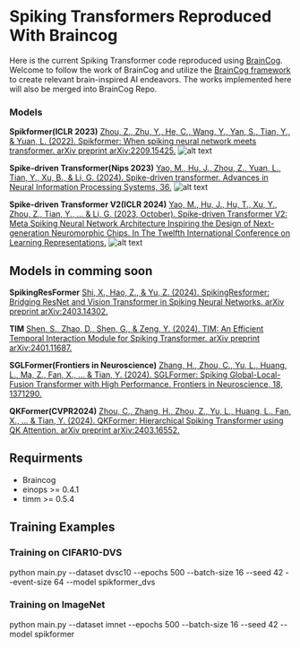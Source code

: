 # Spiking Transformers Reproduced With Braincog
Here is the current Spiking Transformer code reproduced using [BrainCog](http://www.brain-cog.network/). Welcome to follow the work of BrainCog and utilize the [BrainCog framework](https://github.com/BrainCog-X/Brain-Cog) to create relevant brain-inspired AI endeavors. The works implemented here will also be merged into BrainCog Repo.

### Models
**Spikformer(ICLR 2023)**
[Zhou, Z., Zhu, Y., He, C., Wang, Y., Yan, S., Tian, Y., & Yuan, L. (2022). Spikformer: When spiking neural network meets transformer. arXiv preprint arXiv:2209.15425.](https://openreview.net/forum?id=frE4fUwz_h)
![alt text](/img/spikformer.png)

**Spike-driven Transformer(Nips 2023)**
[Yao, M., Hu, J., Zhou, Z., Yuan, L., Tian, Y., Xu, B., & Li, G. (2024). Spike-driven transformer. Advances in Neural Information Processing Systems, 36.](https://proceedings.neurips.cc/paper_files/paper/2023/hash/ca0f5358dbadda74b3049711887e9ead-Abstract-Conference.html)
![alt text](/img/sdv1.png)


**Spike-driven Transformer V2(ICLR 2024)**
[Yao, M., Hu, J., Hu, T., Xu, Y., Zhou, Z., Tian, Y., ... & Li, G. (2023, October). Spike-driven Transformer V2: Meta Spiking Neural Network Architecture Inspiring the Design of Next-generation Neuromorphic Chips. In The Twelfth International Conference on Learning Representations.](https://openreview.net/forum?id=1SIBN5Xyw7)
![alt text](/img/sdv2.png)

## Models in comming soon
**SpikingResFormer**
[Shi, X., Hao, Z., & Yu, Z. (2024). SpikingResformer: Bridging ResNet and Vision Transformer in Spiking Neural Networks. arXiv preprint arXiv:2403.14302.](https://arxiv.org/abs/2403.14302)

**TIM**
[Shen, S., Zhao, D., Shen, G., & Zeng, Y. (2024). TIM: An Efficient Temporal Interaction Module for Spiking Transformer. arXiv preprint arXiv:2401.11687.](https://arxiv.org/abs/2401.11687)

**SGLFormer(Frontiers in Neuroscience)**
[Zhang, H., Zhou, C., Yu, L., Huang, L., Ma, Z., Fan, X., ... & Tian, Y. (2024). SGLFormer: Spiking Global-Local-Fusion Transformer with High Performance. Frontiers in Neuroscience, 18, 1371290.](https://www.frontiersin.org/journals/neuroscience/articles/10.3389/fnins.2024.1371290/full)

**QKFormer(CVPR2024)**
[Zhou, C., Zhang, H., Zhou, Z., Yu, L., Huang, L., Fan, X., ... & Tian, Y. (2024). QKFormer: Hierarchical Spiking Transformer using QK Attention. arXiv preprint arXiv:2403.16552.](https://arxiv.org/abs/2403.16552)


## Requirments
- Braincog
- einops >= 0.4.1
- timm >= 0.5.4

## Training Examples
### Training on CIFAR10-DVS
python main.py --dataset dvsc10 --epochs 500 --batch-size 16 --seed 42 --event-size 64 --model spikformer_dvs
### Training on ImageNet
python main.py --dataset imnet --epochs 500 --batch-size 16 --seed 42 --model spikformer